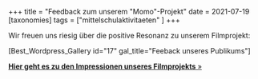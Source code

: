 +++
title = "Feedback zum unserem \"Momo\"-Projekt"
date = 2021-07-19
[taxonomies]
tags = ["mittelschulaktivitaeten" ]
+++

Wir freuen uns riesig über die positive Resonanz zu unserem Filmprojekt:

\[Best\_Wordpress\_Gallery id="17" gal\_title="Feeback unseres Publikums"\]

[**Hier geht es zu den Impressionen unseres Filmprojekts** »](https://volksschule-partenkirchen.de/2021/06/21/filmtag-mit-der-9-klasse/)
